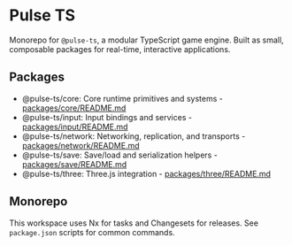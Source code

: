 # Pulse TS

Monorepo for `@pulse-ts`, a modular TypeScript game engine. Built as small, composable packages for real-time, interactive applications.

## Packages

- @pulse-ts/core: Core runtime primitives and systems - [packages/core/README.md](packages/core/README.md)
- @pulse-ts/input: Input bindings and services - [packages/input/README.md](packages/input/README.md)
- @pulse-ts/network: Networking, replication, and transports - [packages/network/README.md](packages/network/README.md)
- @pulse-ts/save: Save/load and serialization helpers - [packages/save/README.md](packages/save/README.md)
- @pulse-ts/three: Three.js integration - [packages/three/README.md](packages/three/README.md)

## Monorepo

This workspace uses Nx for tasks and Changesets for releases. See `package.json` scripts for common commands.
